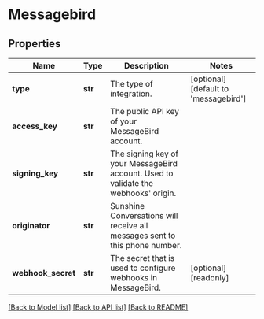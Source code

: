 # Messagebird

## Properties
Name | Type | Description | Notes
------------ | ------------- | ------------- | -------------
**type** | **str** | The type of integration. | [optional] [default to 'messagebird']
**access_key** | **str** | The public API key of your MessageBird account. | 
**signing_key** | **str** | The signing key of your MessageBird account. Used to validate the webhooks&#39; origin. | 
**originator** | **str** | Sunshine Conversations will receive all messages sent to this phone number. | 
**webhook_secret** | **str** | The secret that is used to configure webhooks in MessageBird. | [optional] [readonly] 

[[Back to Model list]](../README.md#documentation-for-models) [[Back to API list]](../README.md#documentation-for-api-endpoints) [[Back to README]](../README.md)



